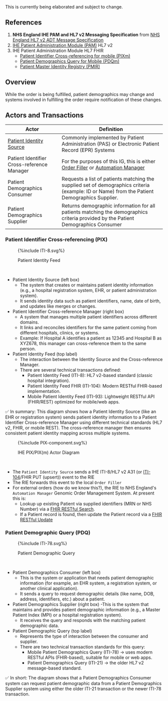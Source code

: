 <div class="alert alert-danger" role="alert">
This is currently being elaborated and subject to change.
</div>


## References

1. **NHS England IHE PAM and HL7 v2 Messaging Specification** from [NHS England HL7 v2 ADT Message Specification](https://drive.google.com/drive/folders/1FRkyZvWpZB1nCKbvQbo-eW_q9VtlR3Ws)
2. [IHE Patient Administration Module (PAM)](https://profiles.ihe.net/ITI/TF/Volume1/ch-14.html) HL7 v2
3. IHE Patient Administration Module HL7 FHIR 
   - [Patient Identifier Cross-referencing for mobile (PIXm)](https://profiles.ihe.net/ITI/PIXm/index.html)
   - [Patient Demographics Query for Mobile (PDQm)](https://profiles.ihe.net/ITI/PDQm/index.html)
   - [Patient Master Identity Registry (PMIR)](https://profiles.ihe.net/ITI/PMIR/index.html)

## Overview

While the order is being fulfilled, patient demographics may change and systems involved in fulfilling the order require notification of these changes.

## Actors and Transactions

| Actor                                                                 | Definition                                                                                                                                                   |
|-----------------------------------------------------------------------|--------------------------------------------------------------------------------------------------------------------------------------------------------------|
| [Patient Identity Source](ActorDefinition-PatientIdentitySource.html) | Commonly implemented by Patient Administration (PAS) or Electronic Patient Record (EPR) Systems                                                              |
| Patient Identifier Cross-reference Manager                            | For the purposes of this IG, this is either [Order Filler](ActorDefinition-OrderFiller.html) or [Automation Manager](ActorDefinition-AutomationManager.html) |
| Patient Demographics Consumer                                         | 	Requests a list of patients matching the supplied set of demographics criteria (example: ID or Name) from the Patient Demographics Supplier.                |
| Patient Demographics Supplier                                         | Returns demographic information for all patients matching the demographics criteria provided by the Patient Demographics Consumer                            |

### Patient Identifier Cross-referencing (PIX)

<figure>
{%include ITI-8.svg%}
<p id="fX.X.X.X-X" class="figureTitle">Patient Identity Feed</p>
</figure>
<br clear="all">

- Patient Identity Source (left box)
  - The system that creates or maintains patient identity information (e.g., a hospital registration system, EHR, or patient administration system).
  - It sends identity data such as patient identifiers, name, date of birth, and updates like merges or changes.
- Patient Identifier Cross-reference Manager (right box)
  - A system that manages multiple patient identifiers across different domains.
  - It links and reconciles identifiers for the same patient coming from different hospitals, clinics, or systems.
  - Example: If Hospital A identifies a patient as 12345 and Hospital B as XYZ678, this manager can cross-reference them to the same person.
- Patient Identity Feed (top label)
  - The interaction between the Identity Source and the Cross-reference Manager.
  - There are several technical transactions defined:
    - Patient Identity Feed (ITI-8): HL7 v2-based standard (classic hospital integration).
    - Patient Identity Feed FHIR (ITI-104): Modern RESTful FHIR-based implementation.
    - Mobile Patient Identity Feed (ITI-93): Lightweight RESTful API (FHIR/REST) optimized for mobile/web apps.

✅ In summary:
This diagram shows how a Patient Identity Source (like an EHR or registration system) sends patient identity information to a Patient Identifier Cross-reference Manager using different technical standards (HL7 v2, FHIR, or mobile REST). The cross-reference manager then ensures consistent patient identity mapping across multiple systems.

<figure>
{%include PIX-component.svg%}
<p id="fX.X.X.X-X" class="figureTitle">IHE PIX/PIX(m) Actor Diagram</p>
</figure>
<br clear="all">

- The `Patient Identity Source` sends a IHE ITI-8/HL7 v2 A31 (or [ITI-104](https://profiles.ihe.net/ITI/PIXm/ITI-104.html)/FHIR PUT (upsert)) event to the RIE 
- The RIE forwards this event to the local `Order Filler`
- For external orders (how do we know this?), the RIE to NHS England's `Automation Manager` Genomic Order Management System. At present this is:
  - Lookup up existing Patient via supplied identifiers (MRN or NHS Number) via a [FHIR RESTful Search](https://digital.nhs.uk/developer/api-catalogue/genomic-order-management-service-fhir#get-/FHIR/R4/Patient). 
  - If a Patient record is found, then update the Patient record via a [FHIR RESTful Update](https://digital.nhs.uk/developer/api-catalogue/genomic-order-management-service-fhir#put-/FHIR/R4/Patient/-id-)

### Patient Demographic Query (PDQ)

<figure>
{%include ITI-78.svg%}
<p id="fX.X.X.X-X" class="figureTitle">Patient Demographic Query</p>
</figure>
<br clear="all">

- Patient Demographics Consumer (left box)
  - This is the system or application that needs patient demographic information (for example, an EHR system, a registration system, or another clinical application).
  - It sends a query to request demographic details (like name, DOB, address, identifiers, etc.) about a patient.
- Patient Demographics Supplier (right box)
  -This is the system that maintains and provides patient demographic information (e.g., a Master Patient Index (MPI) or a hospital registration system).
  - It receives the query and responds with the matching patient demographic data.
- Patient Demographic Query (top label)
  - Represents the type of interaction between the consumer and supplier.
  - There are two technical transaction standards for this query:
    - Mobile Patient Demographics Query (ITI-78) → uses modern RESTful APIs (FHIR-based), suitable for mobile or web apps.
    - Patient Demographics Query (ITI-21) → the older HL7 v2 message-based standard.

✅ In short:
The diagram shows that a Patient Demographics Consumer system can request patient demographic data from a Patient Demographics Supplier system using either the older ITI-21 transaction or the newer ITI-78 transaction.
